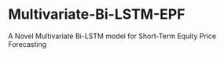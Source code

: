 # Multivariate-Bi-LSTM-EPF
A Novel Multivariate Bi-LSTM model for Short-Term Equity Price Forecasting
